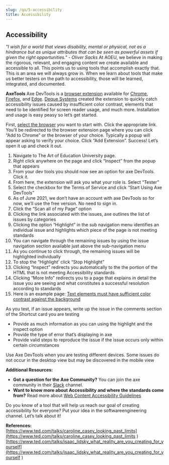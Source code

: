 ```yaml
---
slug: /qa/5-accessibility
title: Accessibility
---
```

## Accessibility

*"I wish for a world that views disability, mental or physical, not as a hindrance but as unique attributes that can be seen as powerful assets if given the right opportunities." - Oliver Sacks*
At AOEU, we believe in making the rigorous, relevant, and engaging content we create available and accessible to all. This points us to using tools that accomplish exactly that.
This is an area we will always grow in. When we learn about tools that make us better testers on the path to accessibility, those will be learned, integrated, and documented.

**AxeTools**
Axe DevTools is a [browser extension](https://www.deque.com/axe/browser-extensions/) available for [Chrome](https://chrome.google.com/webstore/detail/axe-web-accessibility-tes/lhdoppojpmngadmnindnejefpokejbdd?hl=en-US), [Firefox](https://addons.mozilla.org/en-US/firefox/addon/axe-devtools/), and [Edge](https://microsoftedge.microsoft.com/addons/detail/axe-web-accessibility-t/kcenlimkmjjkdfcaleembgmldmnnlfkn). [Deque Systems](https://www.deque.com/) created the extension to quickly catch accessibility issues caused by insufficient color contrast, elements that need to be identified for screen reader usage, and much more.
Installation and usage is easy peasy so let’s get started.

First, [select the browser](https://www.deque.com/axe/browser-extensions/) you want to start with. Click the appropriate link. You’ll be redirected to the browser extension page where you can click “Add to Chrome” or the browser of your choice. Typically a popup will appear asking to verify your choice. Click “Add Extension”. Success! Let’s open it up and check it out.

1. Navigate to The Art of Education University page.
2. Right click anywhere on the page and click “Inspect” from the popup that appears
3. From your dev tools you should now see an option for axe DevTools. Click it.
4. From here, the extension will ask you what your role is. Select “Tester”
5. Select the checkbox for the Terms of Service and click “Start Using Axe DevTools”
6. As of June 2021, we don’t have an account with axe DevTools so for now, we’ll use the free version. No need to sign in.
7. Click the “Scan all of my Page” option
8. Clicking the link associated with the issues, axe outlines the list of issues by categories
9. Clicking the option “Highlight” in the sub navigation menu identifies an individual issue and highlights which piece of the page is not meeting standards
10. You can navigate through the remaining issues by using the issue navigation section available just above the sub-navigation menu
11. As you continue to click through, the remaining issues will be highlighted individually
12. To stop the “Highlight’ click “Stop Highlight”
13. Clicking “Inspect” redirects you automatically to the the portion of the HTML that is not meeting Accessibility standards
14. Clicking “More Info” redirects you to a page that explains in detail the issue you are seeing and what constitutes a successful resolution according to standards
15. Here is an example page: [Text elements must have sufficient color contrast against the background](https://dequeuniversity.com/rules/axe/4.2/color-contrast?application=AxeChrome)

As you test, if an issue appears, write up the issue in the comments section of the Shortcut card you are testing

* Provide as much information as you can using the highlight and the inspect option
* Provide the type of error that’s displaying in axe
* Provide valid steps to reproduce the issue if the issue occurs only within certain circumstances

Use Axe DevTools when you are testing different devices. Some issues do not occur in the desktop view but may be discovered in the mobile view

**Additional Resources:**

* **Got a question for the Axe Community?** You can join the axe community in their [Slack](https://accessibility.deque.com/thank-you-axe-community) channel.
* **Want to know more about Accessibility and where the standards come from?** Read more about [Web Content Accessibility Guidelines](https://www.w3.org/WAI/standards-guidelines/wcag/)

Do you know of a tool that will help us reach our goal of creating accessibility for everyone? Put your idea in the softwareengineering channel. Let’s talk about it!

**References:**
[https://www.ted.com/talks/caroline_casey_looking_past_limits](https://www.ted.com/talks/caroline_casey_looking_past_limits )
[https://www.ted.com/talks/isaac_lidsky_what_reality_are_you_creating_for_yourself](https://www.ted.com/talks/isaac_lidsky_what_reality_are_you_creating_for_yourself )
